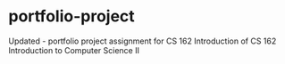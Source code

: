 # portfolio-project

Updated - portfolio project assignment for CS 162 Introduction of CS 162 Introduction to Computer Science II
